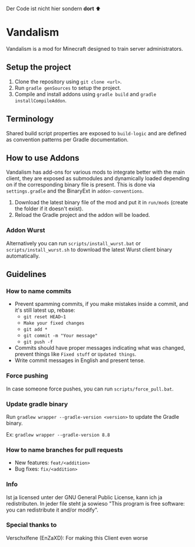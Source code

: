 Der Code ist nicht hier sondern **dort** ⬆️
# Vandalism

Vandalism is a mod for Minecraft designed to train server administrators.

## Setup the project

1. Clone the repository using ``git clone <url>``.
2. Run ``gradle genSources`` to setup the project.
3. Compile and install addons using ``gradle build`` and ``gradle installCompileAddon``.

## Terminology

Shared build script properties are exposed to `build-logic` and are defined as convention patterns per Gradle documentation.

## How to use Addons

Vandalism has add-ons for various mods to integrate better with the main client, they are exposed as submodules and dynamically loaded
depending on if the corresponding binary file is present. This is done via `settings.gradle` and the BinaryExt in `addon-conventions`.

1. Download the latest binary file of the mod and put it in ``run/mods`` (create the folder if it doesn't exist).
2. Reload the Gradle project and the addon will be loaded.

### Addon Wurst
Alternatively you can run ``scripts/install_wurst.bat`` or ``scripts/install_wurst.sh`` to download the latest Wurst
client binary automatically.

## Guidelines

### How to name commits

- Prevent spamming commits, if you make mistakes inside a commit, and it's still latest up, rebase:
  - ``git reset HEAD~1``
  - ``Make your fixed changes``
  - ``git add *``
  - ```git commit -m "Your message"```
  - ``git push -f``
- Commits should have proper messages indicating what was changed, prevent things like ```Fixed stuff``` or ```Updated things```.
- Write commit messages in English and present tense.

### Force pushing

In case someone force pushes, you can run ``scripts/force_pull.bat``.

### Update gradle binary
Run ``gradlew wrapper --gradle-version <version>`` to update the Gradle binary.

Ex: ``gradlew wrapper --gradle-version 8.8``

### How to name branches for pull requests

- New features: `feat/<addition>`
- Bug fixes: `fix/<addition>`

### Info
Ist ja licensed unter der GNU General Public License, kann ich ja redistributen. In jeder file steht ja sowieso "This program is free software: you can redistribute it and/or modify".

### Special thanks to
Verschxlfene (EnZaXD): For making this Client even worse
